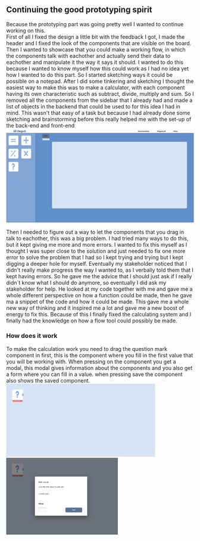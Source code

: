 ## Continuing the good prototyping spirit
Because the prototyping part was going pretty well I wanted to continue working on this. <br>
First of all I fixed the design a little bit with the feedback I got, I made the header and I fixed the look of the components that are visible on the board.<br> Then I wanted to showcase that you could make a working flow, in which the components talk with eachother and actually send their data to eachother and manipulate it the way it says it should. I wanted to do this because I wanted to know myself how this could work as I had no idea yet how I wanted to do this part. So I started sketching ways it could be possible on a notepad. After I did some tinkering and sketching I thought the easiest way to make this was to make a calculator, with each component having its own characteristic such as subtract, divide, multiply and sum. So I removed all the components from the sidebar that I already had and made a list of objects in the backend that could be used to for this idea I had in mind. This wasn't that easy of a task but because I had already done some sketching and brainstorming before this really helped me with the set-up of the back-end and front-end
![image](uploads/587669c9d0cb45b8c3d8080b975fd728/image.png)

Then I needed to figure out a way to let the components that you drag in talk to eachother, this was a big problem. I had tried many ways to do this, but it kept giving me more and more errors. I wanted to fix this myself as I thought I was super close to the solution and just needed to fix one more error to solve the problem that I had so I kept trying and trying but I kept digging a deeper hole for myself. Eventually my stakeholder noticed that I didn't really make progress the way I wanted to, as I verbally told them that I kept having errors. So he gave me the advice that I should just ask if I really didn´t know what I should do anymore, so eventually I did ask my stakeholder for help. He looked at my code together with me and gave me a whole different perspective on how a function could be made, then he gave ma a snippet of the code and how it could be made. This gave me a whole new way of thinking and it inspired me a lot and gave me a new boost of energy to fix this. Because of this I finally fixed the calculating system and I finally had the knowledge on how a flow tool could possibly be made. 

### How does it work
To make the calculation work you need to drag the question mark component in first, this is the component where you fill in the first value that you will be working with. When pressing on the component you get a modal, this modal gives information about the components and you also get a form where you can fill in a value. when pressing save the component also shows the saved component.
<br>
<img src="uploads/65c365420cef702748a7d21137f055c3/image.png"  width="400" height="auto">
<img src="uploads/f4b21ef53778d53bdeb7655e8d7361a4/image.png"  width="300" height="auto">